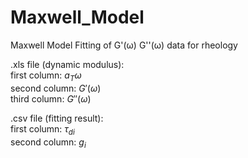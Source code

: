 # Maxwell_Model  
Maxwell Model Fitting of G'(ω) G''(ω) data for rheology  
  
.xls file (dynamic modulus):  
first column: $a_T\omega$  
second column: $G'(\omega)$  
third column: $G''(\omega)$  

.csv file (fitting result):  
first column: $\tau_{di}$  
second column: $g_i$  
